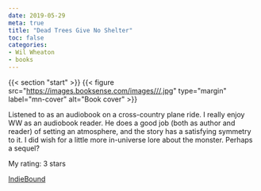 ```yaml
---
date: 2019-05-29
meta: true
title: "Dead Trees Give No Shelter"
toc: false
categories:
- Wil Wheaton
- books
---
```


{{< section "start" >}}
{{< figure src="https://images.booksense.com/images///.jpg" type="margin" label="mn-cover" alt="Book cover" >}}

Listened to as an audiobook on a cross-country plane ride. I really enjoy WW as an audiobook reader. He does a good job (both as author and reader) of setting an atmosphere, and the story has a satisfying symmetry to it. I did wish for a little more in-universe lore about the monster. Perhaps a sequel?

My rating: 3 stars  

[IndieBound](https://www.indiebound.org/book/)
